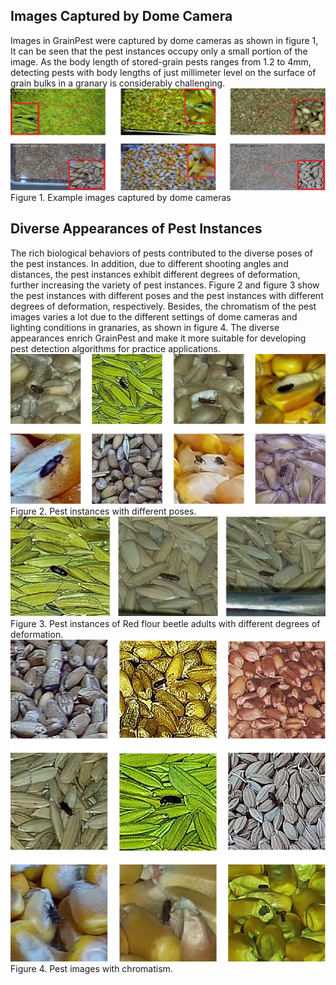 ## Images Captured by Dome Camera
Images in GrainPest were captured by dome cameras as shown in figure 1, It can be seen that the pest instances occupy only a small portion of the image. As the body length of stored-grain pests ranges from 1.2 to 4mm, detecting pests with body lengths of just millimeter level on the surface of grain bulks in a granary is considerably challenging.
 ![图片名称](https://github.com/tjdhhx/GrainPest/blob/main/img/fig5.png) 
Figure 1. Example images captured by dome cameras

## Diverse Appearances of Pest Instances
The rich biological behaviors of pests contributed to the diverse poses of the pest instances. In addition, due to different shooting angles and distances, the pest instances exhibit different degrees of deformation, further increasing the variety of pest instances. Figure 2 and figure 3 show the pest instances with different poses and the pest instances with different degrees of deformation, respectively. Besides, the chromatism of the pest images varies a lot due to the different settings of dome cameras and lighting conditions in granaries, as shown in figure 4. The diverse appearances enrich GrainPest and make it more suitable for developing pest detection algorithms for practice applications.
 ![图片名称](https://github.com/tjdhhx/GrainPest/blob/main/img/fig6.png) 
 Figure 2. Pest instances with different poses.
 ![图片名称](https://github.com/tjdhhx/GrainPest/blob/main/img/fig7.png) 
 Figure 3. Pest instances of Red flour beetle adults with different degrees of deformation.
![图片名称](https://github.com/tjdhhx/GrainPest/blob/main/img/fig8.png) 
Figure 4. Pest images with chromatism.
